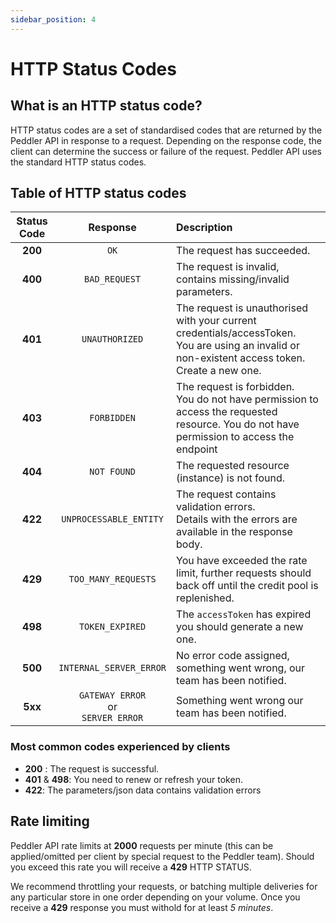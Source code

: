 ```yaml
---
sidebar_position: 4
---
```


# HTTP Status Codes

## What is an HTTP status code?

HTTP status codes are a set of standardised codes that are returned by the Peddler API in response to a request. Depending on the response code, the client can determine the success or failure of the request. Peddler API uses the standard HTTP status codes.

## Table of HTTP status codes

| **Status Code** | **Response** | **Description** |
|:---:|:---:|:---|
| **200** | `OK` | The request has succeeded. |
| **400** | `BAD_REQUEST` | The request is invalid, contains missing/invalid parameters. |
| **401** | `UNAUTHORIZED` | The request is unauthorised with your current credentials/accessToken.<br />You are using an invalid or non-existent access token. Create a new one. |
| **403** | `FORBIDDEN` | The request is forbidden. <br />You do not have permission to access the requested resource. You do not have permission to access the endpoint |
| **404** | `NOT FOUND` | The requested resource (instance) is not found. |
| **422** | `UNPROCESSABLE_ENTITY` | The request contains validation errors. <br />Details with the errors are available in the response body. |
| **429** | `TOO_MANY_REQUESTS` | You have exceeded the rate limit, further requests should back off until the credit pool is replenished. |
| **498** | `TOKEN_EXPIRED` | The `accessToken` has expired you should generate a new one. |
| **500** | `INTERNAL_SERVER_ERROR` | No error code assigned, something went wrong, our team has been notified. |
| **5xx** | `GATEWAY ERROR` <br />or<br />`SERVER ERROR` | Something went wrong our team has been notified. |


### Most common codes experienced by clients

- **200** : The request is successful.
- **401** & **498**: You need to renew or refresh your token.
- **422**: The parameters/json data contains validation errors

## Rate limiting
Peddler API rate limits at **2000** requests per minute (this can be applied/omitted per client by special request to the Peddler team).
Should you exceed this rate you will receive a **429** HTTP STATUS.

We recommend throttling your requests, or batching multiple deliveries for any particular store in one order depending on your volume. 
Once you receive a **429** response you must withold for at least *5 minutes*.
